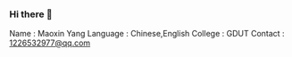 ### Hi there 👋

Name : Maoxin Yang 
Language : Chinese,English 
College : GDUT 
Contact : 1226532977@qq.com
